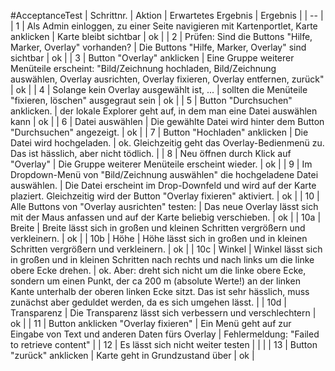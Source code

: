 #AcceptanceTest
| Schrittnr. | Aktion | Erwartetes Ergebnis | Ergebnis |
| -- |
| 1 | Als Admin einloggen, zu einer Seite navigieren mit Kartenportlet, Karte anklicken | Karte bleibt sichtbar | ok |
| 2 | Prüfen: Sind die Buttons "Hilfe, Marker, Overlay" vorhanden? | Die Buttons "Hilfe, Marker, Overlay" sind sichtbar | ok |
| 3 | Button "Overlay" anklicken | Eine Gruppe weiterer Menüteile erscheint: "Bild/Zeichnung hochladen, Bild/Zeichnung auswählen, Overlay ausrichten, Overlay fixieren, Overlay entfernen, zurück" | ok |
| 4 | Solange kein Overlay ausgewählt ist, ... | sollten die Menüteile "fixieren, löschen" ausgegraut sein | ok |
| 5 | Button "Durchsuchen" anklicken. | der lokale Explorer geht auf, in dem man eine Datei auswählen kann | ok |
| 6 | Datei auswählen | Die gewählte Datei wird hinter dem Button "Durchsuchen" angezeigt. | ok |
| 7 | Button "Hochladen" anklicken | Die Datei wird hochgeladen. | ok. Gleichzeitig geht das Overlay-Bedienmenü zu. Das ist hässlich, aber nicht tödlich. |
| 8 | Neu öffnen durch Klick auf "Overlay" | Die Gruppe weiterer Menüteile erscheint wieder. | ok |
| 9 | Im Dropdown-Menü von "Bild/Zeichnung auswählen" die hochgeladene Datei auswählen. | Die Datei erscheint im Drop-Downfeld und wird auf der Karte plaziert. Gleichzeitig wird der Button "Overlay fixieren" aktiviert. | ok |
| 10 | Alle Buttons von "Overlay ausrichten" testen: | Das neue Overlay lässt sich mit der Maus anfassen und auf der Karte beliebig verschieben. | ok |
| 10a | Breite | Breite lässt sich in großen und kleinen Schritten vergrößern und verkleinern. | ok |
| 10b | Höhe | Höhe lässt sich in großen und in kleinen Schritten vergrößern und verkleinern. | ok |
| 10c | Winkel | Winkel lässt sich in großen und in kleinen Schritten nach rechts und nach links um die linke obere Ecke drehen. | ok. Aber: dreht sich nicht um die linke obere Ecke, sondern um einen Punkt, der ca 200 m (absolute Werte!) an der linken Kante unterhalb der oberen linken Ecke sitzt. Das ist sehr hässlich, muss zunächst aber geduldet werden, da es sich umgehen lässt. |
| 10d | Transparenz | Die Transparenz lässt sich verbessern und verschlechtern | ok |
| 11 | Button anklicken "Overlay fixieren" | Ein Menü geht auf zur Eingabe von Text und anderen Daten fürs Overlay | Fehlermeldung: "Failed to retrieve content" |
| 12 | Es lässt sich nicht weiter testen | | |
| 13 | Button "zurück" anklicken | Karte geht in Grundzustand über | ok |
